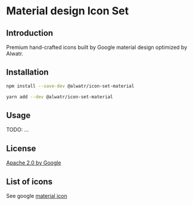 # Material design Icon Set

## Introduction

Premium hand-crafted icons built by Google material design optimized by Alwatr.

## Installation

```bash
npm install --save-dev @alwatr/icon-set-material
```

```bash
yarn add --dev @alwatr/icon-set-material
```

## Usage

TODO: ...

## License

[Apache 2.0 by Google](https://github.com/google/material-design-icons/blob/master/LICENSE)

## List of icons

See google [material icon](https://fonts.google.com/icons)
